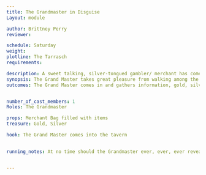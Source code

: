 ```yaml
---
title: The Grandmaster in Disguise
Layout: module

author: Brittney Perry
reviewer: 

schedule: Saturday
weight: 
plotline: The Tarrasch
requirements: 

description: A sweet talking, silver-tongued gambler/ merchant has come to town to trade and find a good card game.
synopsis: The Grand Master takes great pleasure from walking among the masses, his actual personality hidden. He is loved by most, but liked by all.. He exchanges currency, has a stock of potions, gasses, scrolls, and components he will sell for a fair coin, and will buy your trinkets at a good price. He will also buy your rat tails, 2 for 1 silver.
outcomes: The Grand Master comes in and gathers information, gold, silver, rat tails, and other goods.


number_of_cast_members: 1
Roles: The Grandmaster

props: Merchant Bag filled with items
treasure: Gold, Silver

hook: The Grand Master comes into the tavern

   
running_notes: At no time should the Grandmaster ever, ever, ever reveal his actual persona. The Grand Master's cruel ways should never be reviled. Even the name “The Grand Master” is forbidden. The Grand Master should be super easy to like. A guy you would want to hang out with. A good ol' boy. He should gamble, and be a good sport. Throw a hand or two if necessary to keep people happy. The prices set for goods are kingdom standard +3. In negotiation, you shouldn't go less than 3 of whatever value. For example, you are selling a potion. Kingdom standard is 5 gold. You have them listed for 8 gold, and will negotiate down to 5 gold. Going lower than kingdom is discouraged


---
```

